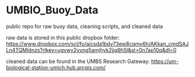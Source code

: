 # UMBIO_Buoy_Data
public repo for raw buoy data, cleaning scripts, and cleaned data

raw data is stored in this public dropbox folder: https://www.dropbox.com/scl/fo/aicsda1bdy73ew8cqmv6h/AKkan_cmdSAJLn4TQMldnzs?rlkey=ugvwy2yvng5amjhyk2jjq9h5l&st=0n7ap10q&dl=0

cleaned data can be found in the UMBS Research Gateway: https://um-biological-station-umich.hub.arcgis.com/